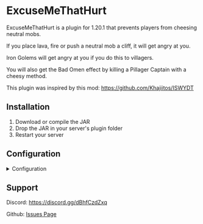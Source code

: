 # ExcuseMeThatHurt
ExcuseMeThatHurt is a plugin for 1.20.1 that prevents players from cheesing neutral mobs.

If you place lava, fire or push a neutral mob a cliff, it will get angry at you.

Iron Golems will get angry at you if you do this to villagers.

You will also get the Bad Omen effect by killing a Pillager Captain with a cheesy method.


This plugin was inspired by this mod:
https://github.com/Khajiitos/ISWYDT

## Installation

1. Download or compile the JAR
2. Drop the JAR in your server's plugin folder
3. Restart your server

## Configuration

<details>
<summary>Configuration</summary>

```yaml
#What range should we tell mobs about hazardous materials in?
#Recommended: 6-8
WarnMobsRange: 8
#What range should we allow mobs to target a player on hurt?
MaxAttackDistance: 15
Threats:
  Push:
    #Do you want mobs to realise they're being pushed of a cliff?
    #Disable, if you encounter lags
    Enabled: true
    #When do you want a mob to forget this action?
    #The unit is seconds
    #Recommended: 3-5
    Forget: 5
  Lava:
    #Do you want mobs to realise you place lava on them?
    Enabled: true
    #When do you want a mob to forget this action?
    #The unit is seconds
    #Recommended: 10-15
    Forget: 10
  Fire:
    #Do you want mobs to realise you set them on fire?
    Enabled: true
    #When do you want a mob to forget this action?
    #The unit is seconds
    #Recommended: 10-15
    Forget: 10
SpecialCases:
  Villagers:
    #Do you want villagers to snitch on you?
    #Disable, if you encounter lags
    AlertGolems: true
    #What range should we notify golems in?
    Range: 32
  ZombifiedPiglin:
    #Do you want the Pigmen to unite?
    #Disable, if you encounter lags
    AlertPigmen: true
    #What range should we notify other pigmen in?
    Range: 32
  Pillager:
    #Do you want players to receive the Bad Omen effect?
    BadOmen: true
```

</details>

## Support
Discord: https://discord.gg/dBhfCzdZxq

Github: [Issues Page](https://github.com/TheBlackEntity/ExcuseMeThatHurt/issues)
